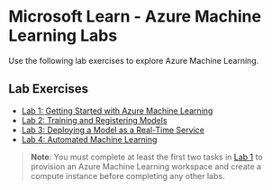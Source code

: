 # Microsoft Learn - Azure Machine Learning Labs

Use the following lab exercises to explore Azure Machine Learning.

## Lab Exercises

- [Lab 1: Getting Started with Azure Machine Learning](Lab01.md)
- [Lab 2: Training and Registering Models](Lab02.md)
- [Lab 3: Deploying a Model as a Real-Time Service](Lab03.md)
- [Lab 4: Automated Machine Learning](Lab04.md)

> **Note**: You must complete at least the first two tasks in [Lab 1](Lab01.md) to provision an Azure Machine Learning workspace and create a compute instance before completing any other labs.